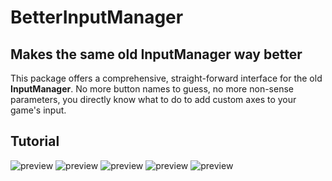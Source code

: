# BetterInputManager
## Makes the same old InputManager way better

This package offers a comprehensive, straight-forward interface for the old **InputManager**.
No more button names to guess, no more non-sense parameters, you directly know what to do to add custom axes to your game's input.

## Tutorial

![preview](https://kevincastejon.github.io/Unity-BetterInputManager/Assets/KevinCastejon/BetterInputManager/Documentation/Tuto1.png)
![preview](https://kevincastejon.github.io/Unity-BetterInputManager/Assets/KevinCastejon/BetterInputManager/Documentation/Tuto2.png)
![preview](https://kevincastejon.github.io/Unity-BetterInputManager/Assets/KevinCastejon/BetterInputManager/Documentation/Tuto3.png)
![preview](https://kevincastejon.github.io/Unity-BetterInputManager/Assets/KevinCastejon/BetterInputManager/Documentation/Tuto4.png)
![preview](https://kevincastejon.github.io/Unity-BetterInputManager/Assets/KevinCastejon/BetterInputManager/Documentation/Tuto5.png)
